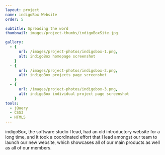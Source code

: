 ```yaml
---
layout: project
name: indigoBox Website
order: 5

subtitle: Spreading the word
thumbnail: images/project-thumbs/indigoBoxSite.jpg

gallery:
  - {
      url: /images/project-photos/indigobox-1.png,
      alt: indigoBox homepage screenshot
    }
  - {
      url: /images/project-photos/indigobox-2.png,
      alt: indigoBox projects page screenshot
    }
  - {
      url: /images/project-photos/indigobox-3.png,
      alt: indigoBox individual project page screenshot
    }
tools:
  - jQuery
  - CSS3
  - HTML5
---
```


indigoBox, the software studio I lead, had an old introductory website for a long time, and it took a coordinated effort that I lead amongst our team to launch our new website, which showcases all of our main products as well as all of our members.
